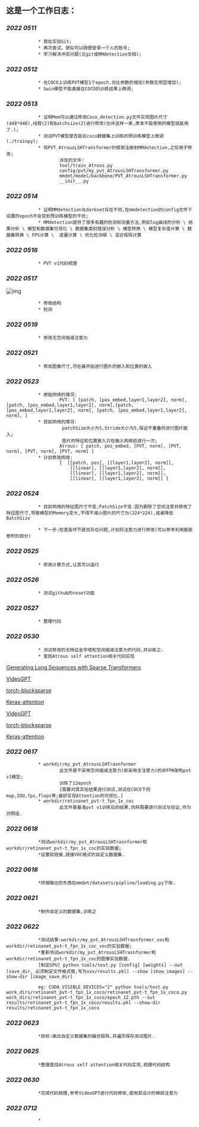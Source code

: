 
## **这是一个工作日志：**  


### *2022 0511*   
                * 我在实验Git; 
                * 再次尝试，貌似可以随便登录一个人的账号;
                * 学习解决冲突问题(见git或MMdetection文档);


### *2022 0512*  
                * 在COCO上训练PVT模型1个epoch,对比参数的增加(参数无明显增加);
                * Swin模型不能直接在COCO的训练结果上微调;


###  *2022 0513*
                * 证明Mem可以通过修改Coco_detection.py文件实现图片尺寸(448*448),线程(2)和Batchsize(2)进行修改(也许这样一来,原本不能使用的模型就能用了.); 
                * 测试PVT模型是否能在coco数据集上训练的预训练模型上微调(./trainpy);
                * 将PVT_AtrousLSHTransformer的框架注册到MMdetection,之后用于修改;
                        涉及的文件: 
                        tool/train_Atrous.py  
                        config/pvt/my_pvt_AtrousLSHTransformer.py  
                        mmdet/model/backbone/PVT_AtrousLSHTransformer.py  
                        __init__.py  

###  *2022 0514*
                * 证明MMdetection与darknet存在不同,在mmdetection的config文件下设置的epoch不会受到预训练模型的干扰;
                * MMdetection提供了很多有趣的检测和测量方法,例如log曲线的分析 \ 结果分析 \ 模型和数据集可视化 \ 数据集类别错误分析 \ 模型转换 \ 模型复杂度计算 \ 数据集转换 \ FPS计算 \  度量计算 \ 优化检测框 \ 混合矩阵计算

###  *2022 0516*
                * PVT v1代码梳理

###  *2022 0517*
![img](https://img-blog.csdnimg.cn/20210309175435338.png?x-oss-process=image/watermark,type_ZmFuZ3poZW5naGVpdGk,shadow_10,text_aHR0cHM6Ly9ibG9nLmNzZG4ubmV0L29ZZVpob3U=,size_16,color_FFFFFF,t_70)

                * 修改结构
                * 检测


###  *2022 0519*
                * 修改无空间缩减注意力


###  *2022 0521*
                * 修改图像尺寸,尽在最开始进行图片的嵌入和位置的嵌入


###  *2022 0523*
                * 原始网络的情况:
                        PVT: [ [patch, [pos_embed,layer1,layer2], norm],[patch, [pos_embed,layer1,layer2], norm],[patch, [pos_embed,layer1,layer2], norm], [patch, [pos_embed,layer1,layer2], norm], ]
                * 目前网络的情况:
                         patchSize大小为5,Stride大小为5,保证不重叠的进行图片嵌入;
                         图片的特征和位置嵌入只在输入网络前进行一次;
                        Atrous: [ patch, pos_embed, [PVT, norm], [PVT, norm], [PVT, norm], [PVT, norm] ]
                * 计划修改网络:
                        [  [[patch, pos], [[layer1,layer2], norm]],  
                            [[linear], [[layer1,layer2], norm]], 
                            [[linear], [[layer1,layer2], norm]], 
                            [[linear], [[layer1,layer2], norm]] ]


###  *2022 0524*
                * 目前网络的特征图尺寸不变,PatchSize不变.因为删除了空间注意并修改了特征图尺寸,导致模型的Memery变大,不得不减小图片的尺寸为(224*224),或者降低BatchSize

                * 下一步:检查各环节是否存在问题,计划将注意力进行修改(可以参考利用膨胀卷积的部分)


###   *2022 0525*
                * 修改计算方式,让其可以运行


###  *2022 0526*
                * 测试github的reset功能


###  *2022 0527*
                * 整理代码


###  *2022 0530*
                * 测试修改的无特征金字塔和空间缩减注意力的代码,并训练之.
                * 查找Atrous self attention相关代码实现
                
[Generating Long Sequences with Sparse Transformers](https://paperswithcode.com/paper/190410509)

[VideoGPT](https://github.com/wilson1yan/VideoGPT/blob/master/videogpt/attention.py)

[torch-blocksparse](https://github.com/ptillet/torch-blocksparse/blob/master/torch_blocksparse/deepspeedsparseselfattention.py)

[Keras-attention](https://github.com/bojone/attention/blob/master/attention_keras.py)

[VideoGPT](https://github.com/wilson1yan/VideoGPT/blob/master/videogpt/attention.py)

[torch-blocksparse](https://github.com/ptillet/torch-blocksparse/blob/master/torch_blocksparse/deepspeedsparseselfattention.py)

[Keras-attention](https://github.com/bojone/attention/blob/master/attention_keras.py)


###  *2022 0617*
                * workdir/my_pvt_AtrousLSHTrasnformer
                        此文件是不采用空间缩减注意力(即采用全注意力)的非FPN架构pvt v1模型;
                        训练了12epoch
                        [需要对其实验结果进行测试,测试在COCO下的map,IOU,fps,flops等;最好实现Attention的可视化.]
                * workdir/retinanet_pvt-t_fpn_1x_coc
                        此文件是基准pvt v1训练后的结果,同样需要进行测试与验证,作为对照组.


###  *2022 0618*
                *测试workdir/my_pvt_AtrousLSHTrasnformer和workdir/retinanet_pvt-t_fpn_1x_coc的实验数据;
                *设置软链接,链接VOC格式的自定义数据集.


###  *2022 0618*
                *终端输出的东西在mmdet/datasets/pipline/loading.py下改.


###  *2022 0621*
                *制作自定义的数据集,训练之


###  *2022 0622*
                *测试结果:workdir/my_pvt_AtrousLSHTrasnformer_voc和workdir/retinanet_pvt-t_fpn_1x_coc_voc的实验数据;
                *重新测试workdir/my_pvt_AtrousLSHTrasnformer和workdir/retinanet_pvt-t_fpn_1x_coc的图像实验数据.
                [制定GPU] python tools/test.py [config] [weights] --out [save_dir, 必须制定文件格式哦,写为xxx/results.pkl] --show [show_images] --show-dir [image_save_dir]

                eg: CUDA_VISIBLE_DEVICES="2" python tools/test.py work_dirs/retinanet_pvt-t_fpn_1x_coco/retinanet_pvt-t_fpn_1x_coco.py work_dirs/retinanet_pvt-t_fpn_1x_coco/epoch_12.pth --out results/retinanet_pvt-t_fpn_1x_coco/results.pkl --show-dir results/retinanet_pvt-t_fpn_1x_coco


###  *2022 0623*
                *目标:画出自定义数据集的融合矩阵,并遍历保存测试图片.
                

###  *2022 0625*
                *整理查找Atrous self attention相关代码实现,梳理代码结构


###  *2022 0630*
                *完成代码梳理,参考VideoGPT进行代码修改,使用其设计的稀疏注意力


###  *2022 0712*
                *